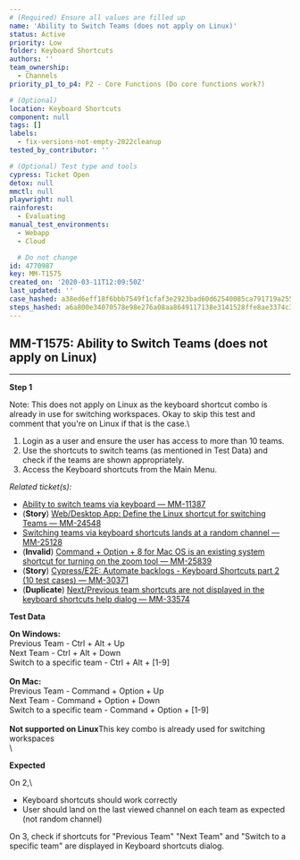 ```yaml
---
# (Required) Ensure all values are filled up
name: 'Ability to Switch Teams (does not apply on Linux)'
status: Active
priority: Low
folder: Keyboard Shortcuts
authors: ''
team_ownership:
  - Channels
priority_p1_to_p4: P2 - Core Functions (Do core functions work?)

# (Optional)
location: Keyboard Shortcuts
component: null
tags: []
labels:
  - fix-versions-not-empty-2022cleanup
tested_by_contributor: ''

# (Optional) Test type and tools
cypress: Ticket Open
detox: null
mmctl: null
playwright: null
rainforest:
  - Evaluating
manual_test_environments:
  - Webapp
  - Cloud

  # Do not change
id: 4770987
key: MM-T1575
created_on: '2020-03-11T12:09:50Z'
last_updated: ''
case_hashed: a38ed6eff18f6bbb7549f1cfaf3e2923bad60d62540085ca791719a255688c94e9fea622e640d3adb22f9092e9b7c7a4
steps_hashed: a6a800e34070578e98e276a08aa8649117138e3141528ffe8ae3374c336f591d7f869a82fd2798eafe56220e18a91e2d
---
```


<!-- (Auto-generated) Based on frontmatter's "key" and "name" -->

## MM-T1575: Ability to Switch Teams (does not apply on Linux)

---

**Step 1**

Note: This does not apply on Linux as the keyboard shortcut combo is already in use for switching workspaces. Okay to skip this test and comment that you're on Linux if that is the case.\\

1. Login as a user and ensure the user has access to more than 10 teams.
2. Use the shortcuts to switch teams (as mentioned in Test Data) and check if the teams are shown appropriately.
3. Access the Keyboard shortcuts from the Main Menu.

_Related ticket(s):_

- [Ability to switch teams via keyboard — MM-11387](https://mattermost.atlassian.net/browse/MM-11387)
- (**Story**) [Web/Desktop App: Define the Linux shortcut for switching Teams — MM-24548](https://mattermost.atlassian.net/browse/MM-24548)
- [Switching teams via keyboard shortcuts lands at a random channel — MM-25128](https://mattermost.atlassian.net/browse/MM-25128)
- (**Invalid**) [Command + Option + 8 for Mac OS is an existing system shortcut for turning on the zoom tool — MM-25839](https://mattermost.atlassian.net/browse/MM-25839)
- (**Story**) [Cypress/E2E: Automate backlogs - Keyboard Shortcuts part 2 (10 test cases) — MM-30371](https://mattermost.atlassian.net/browse/MM-30371)
- (**Duplicate**) [Next/Previous team shortcuts are not displayed in the keyboard shortcuts help dialog — MM-33574](https://mattermost.atlassian.net/browse/MM-33574)

**Test Data**

**On Windows:**\
Previous Team - Ctrl + Alt + Up\
Next Team - Ctrl + Alt + Down\
Switch to a specific team - Ctrl + Alt + \[1-9]\
\
**On Mac:**\
Previous Team - Command + Option + Up\
Next Team - Command + Option + Down\
Switch to a specific team - Command + Option + \[1-9]\
\
**Not supported on Linux**This key combo is already used for switching workspaces\
\\

**Expected**

On 2,\\

- Keyboard shortcuts should work correctly
- User should land on the last viewed channel on each team as expected (not random channel)

On 3, check if shortcuts for "Previous Team" "Next Team" and "Switch to a specific team" are displayed in Keyboard shortcuts dialog.
